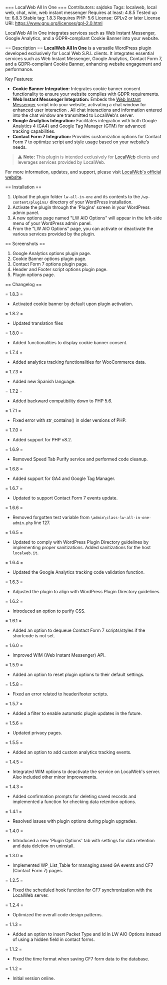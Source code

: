 === LocalWeb All In One ===
Contributors: sajdoko
Tags: localweb, local web, chat, wim, web instant messenger
Requires at least: 4.8.5
Tested up to: 6.8.3
Stable tag: 1.8.3
Requires PHP: 5.6
License: GPLv2 or later
License URI: <https://www.gnu.org/licenses/gpl-2.0.html>

LocalWeb All In One integrates services such as Web Instant Messenger, Google Analytics, and a GDPR-compliant Cookie Banner into your website.

== Description ==
**LocalWeb All In One** is a versatile WordPress plugin developed exclusively for Local Web S.R.L clients. It integrates essential services such as Web Instant Messenger, Google Analytics, Contact Form 7, and a GDPR-compliant Cookie Banner, enhancing website engagement and performance.

Key Features:

* **Cookie Banner Integration:** Integrates cookie banner consent functionality to ensure your website complies with GDPR requirements.
* **Web Instant Messenger Integration:** Embeds the [Web Instant Messenger](https://www.webinstantmessenger.it/) script into your website, activating a chat window for enhanced user interaction . All chat interactions and information entered into the chat window are transmitted to LocalWeb's server.
* **Google Analytics Integration:** Facilitates integration with both Google Analytics 4 (GA4) and Google Tag Manager (GTM) for advanced tracking capabilities.
* **Contact Form 7 Integration:** Provides customization options for Contact Form 7 to optimize script and style usage based on your website’s needs.

> :warning: **Note:** This plugin is intended exclusively for [LocalWeb](https://localweb.it/ "Web Marketing Agency") clients and leverages services provided by LocalWeb.

For more information, updates, and support, please visit [LocalWeb's official website](https://localweb.it/).

== Installation ==

1. Upload the plugin folder `lw-all-in-one` and its contents to the `/wp-content/plugins/` directory of your WordPress installation.
2. Activate the plugin through the 'Plugins' screen in your WordPress admin panel.
3. A new options page named "LW AIO Options" will appear in the left-side menu of your WordPress admin panel.
4. From the "LW AIO Options" page, you can activate or deactivate the various services provided by the plugin.

== Screenshots ==

1. Google Analytics options plugin page.
2. Cookie Banner options plugin page.
3. Contact Form 7 options plugin page.
4. Header and Footer script options plugin page.
5. Plugin options page.

== Changelog ==

= 1.8.3 =

* Activated cookie banner by default upon plugin activation.

= 1.8.2 =

* Updated translation files

= 1.8.0 =

* Added functionalities to display cookie banner consent.

= 1.7.4 =

* Added analytics tracking functionalities for WooCommerce data.

= 1.7.3 =

* Added new Spanish language.

= 1.7.2 =

* Added backward compatibility down to PHP 5.6.

= 1.7.1 =

* Fixed error with str_contains() in older versions of PHP.

= 1.7.0 =

* Added support for PHP v8.2.

= 1.6.9 =

* Removed Speed Tab Purify service and performed code cleanup.

= 1.6.8 =

* Added support for GA4 and Google Tag Manager.

= 1.6.7 =

* Updated to support Contact Form 7 events update.

= 1.6.6 =

* Removed forgotten test variable from `\admin\class-lw-all-in-one-admin.php` line 127.

= 1.6.5 =

* Updated to comply with WordPress Plugin Directory guidelines by implementing proper sanitizations. Added sanitizations for the host `localweb.it`.

= 1.6.4 =

* Updated the Google Analytics tracking code validation function.

= 1.6.3 =

* Adjusted the plugin to align with WordPress Plugin Directory guidelines.

= 1.6.2 =

* Introduced an option to purify CSS.

= 1.6.1 =

* Added an option to dequeue Contact Form 7 scripts/styles if the shortcode is not set.

= 1.6.0 =

* Improved WIM (Web Instant Messenger) API.

= 1.5.9 =

* Added an option to reset plugin options to their default settings.

= 1.5.8 =

* Fixed an error related to header/footer scripts.

= 1.5.7 =

* Added a filter to enable automatic plugin updates in the future.

= 1.5.6 =

* Updated privacy pages.

= 1.5.5 =

* Added an option to add custom analytics tracking events.

= 1.4.5 =

* Integrated WIM options to deactivate the service on LocalWeb's server. Also included other minor improvements.

= 1.4.3 =

* Added confirmation prompts for deleting saved records and implemented a function for checking data retention options.

= 1.4.1 =

* Resolved issues with plugin options during plugin upgrades.

= 1.4.0 =

* Introduced a new 'Plugin Options' tab with settings for data retention and data deletion on uninstall.

= 1.3.0 =

* Implemented WP_List_Table for managing saved GA events and CF7 (Contact Form 7) pages.

= 1.2.5 =

* Fixed the scheduled hook function for CF7 synchronization with the LocalWeb server.

= 1.2.4 =

* Optimized the overall code design patterns.

= 1.1.3 =

* Added an option to insert Packet Type and Id in LW AIO Options instead of using a hidden field in contact forms.

= 1.1.2 =

* Fixed the time format when saving CF7 form data to the database.

= 1.1.2 =

* Initial version online.
